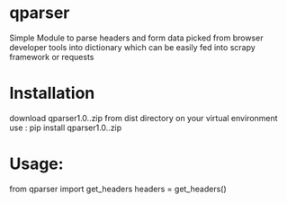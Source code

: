 # qparser
Simple Module to parse headers and form data picked from browser developer tools into dictionary which can be easily fed into scrapy framework or requests


# Installation 
download qparser1.0..zip from dist directory
on your virtual environment use : 
      pip install qparser1.0..zip

# Usage:
from qparser import get_headers
headers = get_headers()
